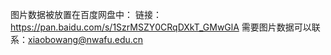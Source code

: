 图片数据被放置在百度网盘中：
链接：https://pan.baidu.com/s/1SzrMSZY0CRqDXkT_GMwGlA 
需要图片数据可以联系：xiaobowang@nwafu.edu.cn
